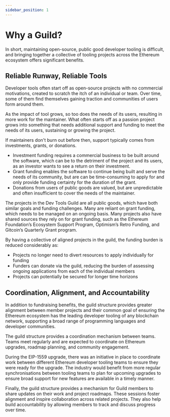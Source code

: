 ```yaml
---
sidebar_position: 1
---
```



# Why a Guild?

In short, maintaining open-source, public good developer tooling is difficult, and bringing together a collective of tooling projects across the Ethereum ecosystem offers significant benefits.

## Reliable Runway, Reliable Tools

Developer tools often start off as open-source projects with no commercial motivations, created to scratch the itch of an individual or team. Over time, some of them find themselves gaining traction and communities of users form around them.

As the impact of tool grows, so too does the needs of its users, resulting in more work for the maintainer. What often starts off as a passion project grows into something that needs additional support and funding to meet the needs of its users, sustaining or growing the project.

If maintainers don't burn out before then, support typically comes from investments, grants, or donations. 
- Investment funding requires a commercial business to be built around the software, which can be to the detriment of the project and its users, as an investor wants to see a return on their investment.
- Grant funding enables the software to continue being built and serve the needs of its community, but are can be time-consuming to apply for and only provide funding certainty for the duration of the grant.
- Donations from users of public goods are valued, but are unpredictable and often insufficient to cover the needs of the maintainer.

The projects in the Dev Tools Guild are all public goods, which have both similar goals and funding challenges. Many are reliant on grant funding, which needs to be managed on an ongoing basis. Many projects also have shared sources they rely on for grant funding, such as the Ethereum Foundation’s Ecosystem Support Program, Optimism’s Retro Funding, and Gitcoin’s Quarterly Grant program.

By having a collective of aligned projects in the guild, the funding burden is reduced considerably as:
- Projects no longer need to divert resources to apply individually for funding
- Funders can donate via the guild, reducing the burden of assessing ongoing applications from each of the individual members
- Projects can potentially be secured for longer time horizons

## Coordination, Alignment, and Accountability

In addition to fundraising benefits, the guild structure provides greater alignment between member projects and their common goal of ensuring the Ethereum ecosystem has the leading developer tooling of any blockchain network, supporting a broad range of programming languages and developer communities.

The guild structure provides a coordination mechanism between teams. Teams meet regularly and are expected to coordinate on Ethereum upgrades, roadmap planning, and community engagement.

During the EIP-1559 upgrade, there was an initiative in place to coordinate work between different Ethereum developer tooling teams to ensure they were ready for the upgrade. The industry would benefit from more regular synchronisations between tooling teams to plan for upcoming upgrades to ensure broad support for new features are available in a timely manner.

Finally, the guild structure provides a mechanism for Guild members to share updates on their work and project roadmaps. These sessions foster alignment and inspire collaboration across related projects. They also help build accountability by allowing members to track and discuss progress over time.